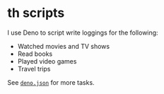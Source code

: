 # th scripts

I use Deno to script write loggings for the following:

- Watched movies and TV shows
- Read books
- Played video games
- Travel trips

See [`deno.json`](./deno.json) for more tasks.
